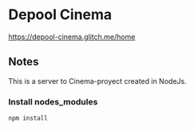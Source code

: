# Depool Cinema

https://depool-cinema.glitch.me/home

## Notes 

This is a server to Cinema-proyect created in NodeJs.

### Install nodes_modules

`npm install`
